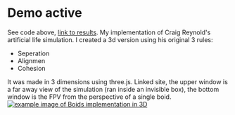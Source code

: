 # Demo active
See code above, [link to results](https://amazing-douhua-119f06.netlify.app/). My implementation of Craig Reynold's artificial life simulation. I created a 3d version using his original 3 rules:
- Seperation
- Alignmen
- Cohesion

It was made in 3 dimensions using three.js. Linked site, the upper window is a far away view of the simulation (ran inside an invisible box), the bottom window is the FPV from the perspective of a single boid.
[![example image of Boids implementation in 3D](https://user-images.githubusercontent.com/15258360/210158733-23cdef6b-560a-4d08-8881-7235ffc3cc21.png)](https://amazing-douhua-119f06.netlify.app/)
